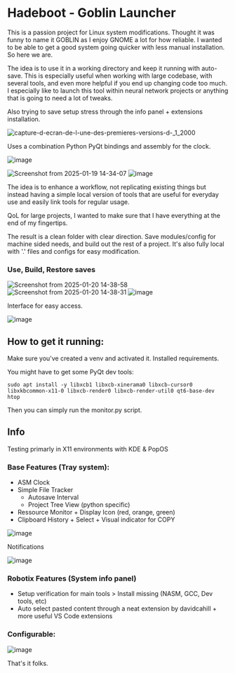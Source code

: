 # Hadeboot - Goblin Launcher

This is a passion project for Linux system modifications. 
Thought it was funny to name it GOBLIN as I enjoy GNOME a lot for how reliable. 
I wanted to be able to get a good system going quicker with less manual installation. So here we are. 

The idea is to use it in a working directory and keep it running with auto-save. 
This is especially useful when working with large codebase, with several tools, and even more helpful if you end up changing code too much. 
I especially like to launch this tool within neural network projects or anything that is going to need a lot of tweaks. 

Also trying to save setup stress through the info panel + extensions installation. 

![capture-d-ecran-de-l-une-des-premieres-versions-d-_1_2000](https://github.com/user-attachments/assets/a6bd4685-b01d-4b15-9c66-e4ec1415ae23)

Uses a combination Python PyQt bindings and assembly for the clock. 

![image](https://github.com/user-attachments/assets/47f76382-4e67-468c-82f7-c5da7a708424)

![Screenshot from 2025-01-19 14-34-07](https://github.com/user-attachments/assets/bd940ca0-9754-4a69-a8df-8b5e987c069c)
![image](https://github.com/user-attachments/assets/be37ca66-1377-4e4c-9e5b-c4cd0b56f9f5)

The idea is to enhance a workflow, not replicating existing things but instead having a simple local version of tools that are useful for everyday use and easily link tools for regular usage. 

QoL for large projects, I wanted to make sure that I have everything at the end of my fingertips. 

The result is a clean folder with clear direction. Save modules/config for machine sided needs, and build out the rest of a project. It's also fully local with '.' files and configs for easy modification.

### Use, Build, Restore saves

![Screenshot from 2025-01-20 14-38-58](https://github.com/user-attachments/assets/5c4f1834-2ea7-4e43-b448-89c68d9daa7f)
![Screenshot from 2025-01-20 14-38-31](https://github.com/user-attachments/assets/617fa20c-9c62-4eb5-9484-cccb4589c0a8)
![image](https://github.com/user-attachments/assets/b1a34e98-5e1e-4ebf-b503-de7df93e65a7)

Interface for easy access. 

![image](https://github.com/user-attachments/assets/b7794569-13f6-452d-807a-dbe7c7ff5421)

How to get it running:
---

Make sure you've created a venv and activated it. 
Installed requirements.

You might have to get some PyQt dev tools:

    sudo apt install -y libxcb1 libxcb-xinerama0 libxcb-cursor0 libxkbcommon-x11-0 libxcb-render0 libxcb-render-util0 qt6-base-dev htop

Then you can simply run the monitor.py script. 

Info
---

Testing primarly in X11 environments with KDE & PopOS

### Base Features (Tray system):

- ASM Clock
- Simple File Tracker
    - Autosave Interval
    - Project Tree View (python specific)  
- Ressource Monitor + Display Icon (red, orange, green)
- Clipboard History + Select + Visual indicator for COPY

![image](https://github.com/user-attachments/assets/4ac86eac-df2f-4b08-a22b-b3743185c2bf)

Notifications

![image](https://github.com/user-attachments/assets/42a2ef2d-9ca6-430f-b883-874d346cb7ae)

### Robotix Features (System info panel)
- Setup verification for main tools > Install missing (NASM, GCC, Dev tools, etc)
- Auto select pasted content through a neat extension by davidcahill + more useful VS Code extensions

### Configurable:

![image](https://github.com/user-attachments/assets/6e77d8ff-5989-4bb8-a186-d89e5c95a901)


That's it folks. 

